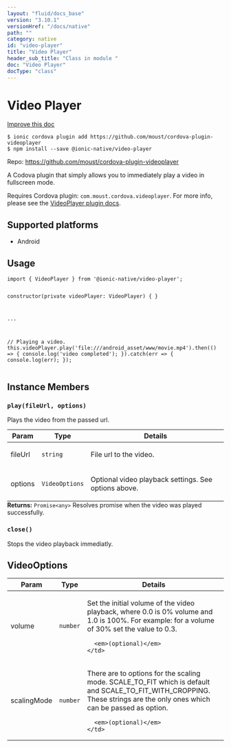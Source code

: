 ```yaml
---
layout: "fluid/docs_base"
version: "3.10.1"
versionHref: "/docs/native"
path: ""
category: native
id: "video-player"
title: "Video Player"
header_sub_title: "Class in module "
doc: "Video Player"
docType: "class"
---
```


<h1 class="api-title">Video Player</h1>

<a class="improve-v2-docs" href="http://github.com/driftyco/ionic-native/edit/master/src/@ionic-native/plugins/video-player/index.ts#L17">
  Improve this doc
</a>






<pre><code class="nohighlight">$ ionic cordova plugin add https://github.com/moust/cordova-plugin-videoplayer
$ npm install --save @ionic-native/video-player
</code></pre>
<p>Repo:
  <a href="https://github.com/moust/cordova-plugin-videoplayer">
    https://github.com/moust/cordova-plugin-videoplayer
  </a>
</p>


<p>A Codova plugin that simply allows you to immediately play a video in fullscreen mode.</p>
<p>Requires Cordova plugin: <code>com.moust.cordova.videoplayer</code>. For more info, please see the <a href="https://github.com/moust/cordova-plugin-videoplayer">VideoPlayer plugin docs</a>.</p>




<h2>Supported platforms</h2>
<ul>
  <li>Android</li>
</ul>






<h2>Usage</h2>
<pre><code class="lang-typescript">import { VideoPlayer } from &#39;@ionic-native/video-player&#39;;

constructor(private videoPlayer: VideoPlayer) { }

...

// Playing a video.
this.videoPlayer.play(&#39;file:///android_asset/www/movie.mp4&#39;).then(() =&gt; {
 console.log(&#39;video completed&#39;);
}).catch(err =&gt; {
 console.log(err);
});
</code></pre>








<h2>Instance Members</h2>
<h3><a class="anchor" name="play" href="#play"></a><code>play(fileUrl,&nbsp;options)</code></h3>


Plays the video from the passed url.
<table class="table param-table" style="margin:0;">
  <thead>
  <tr>
    <th>Param</th>
    <th>Type</th>
    <th>Details</th>
  </tr>
  </thead>
  <tbody>
  <tr>
    <td>
      fileUrl</td>
    <td>
      <code>string</code>
    </td>
    <td>
      <p>File url to the video.</p>
</td>
  </tr>
  
  <tr>
    <td>
      options</td>
    <td>
      <code>VideoOptions</code>
    </td>
    <td>
      <p>Optional video playback settings. See options above.</p>
</td>
  </tr>
  </tbody>
</table>

<div class="return-value" markdown="1">
  <i class="icon ion-arrow-return-left"></i>
  <b>Returns:</b> <code>Promise&lt;any&gt;</code> Resolves promise when the video was played successfully.
</div><h3><a class="anchor" name="close" href="#close"></a><code>close()</code></h3>




Stops the video playback immediatly.









<h2><a class="anchor" name="VideoOptions" href="#VideoOptions"></a>VideoOptions</h2>

<table class="table param-table" style="margin:0;">
  <thead>
  <tr>
    <th>Param</th>
    <th>Type</th>
    <th>Details</th>
  </tr>
  </thead>
  <tbody>
  
  <tr>
    <td>
      volume
    </td>
    <td>
      <code>number</code>
    </td>
    <td>
      <p>Set the initial volume of the video playback, where 0.0 is 0% volume and 1.0 is 100%.
For example: for a volume of 30% set the value to 0.3.</p>

      <em>(optional)</em>
    </td>
  </tr>
  
  <tr>
    <td>
      scalingMode
    </td>
    <td>
      <code>number</code>
    </td>
    <td>
      <p>There are to options for the scaling mode. SCALE_TO_FIT which is default and SCALE_TO_FIT_WITH_CROPPING.
These strings are the only ones which can be passed as option.</p>

      <em>(optional)</em>
    </td>
  </tr>
  
  </tbody>
</table>





